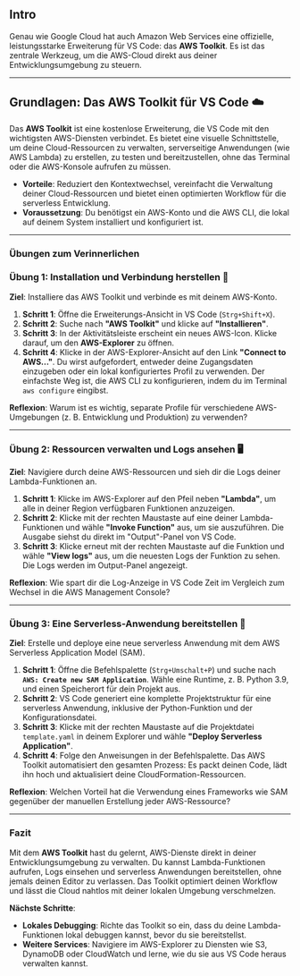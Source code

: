 ## Intro

Genau wie Google Cloud hat auch Amazon Web Services eine offizielle, leistungsstarke Erweiterung für VS Code: das **AWS Toolkit**. Es ist das zentrale Werkzeug, um die AWS-Cloud direkt aus deiner Entwicklungsumgebung zu steuern.

---

## Grundlagen: Das AWS Toolkit für VS Code ☁️

Das **AWS Toolkit** ist eine kostenlose Erweiterung, die VS Code mit den wichtigsten AWS-Diensten verbindet. Es bietet eine visuelle Schnittstelle, um deine Cloud-Ressourcen zu verwalten, serverseitige Anwendungen (wie AWS Lambda) zu erstellen, zu testen und bereitzustellen, ohne das Terminal oder die AWS-Konsole aufrufen zu müssen.

* **Vorteile**: Reduziert den Kontextwechsel, vereinfacht die Verwaltung deiner Cloud-Ressourcen und bietet einen optimierten Workflow für die serverless Entwicklung.
* **Voraussetzung**: Du benötigst ein AWS-Konto und die AWS CLI, die lokal auf deinem System installiert und konfiguriert ist.

---

### Übungen zum Verinnerlichen

### Übung 1: Installation und Verbindung herstellen 🔗
**Ziel**: Installiere das AWS Toolkit und verbinde es mit deinem AWS-Konto.

1.  **Schritt 1**: Öffne die Erweiterungs-Ansicht in VS Code (`Strg+Shift+X`).
2.  **Schritt 2**: Suche nach **"AWS Toolkit"** und klicke auf **"Installieren"**.
3.  **Schritt 3**: In der Aktivitätsleiste erscheint ein neues AWS-Icon. Klicke darauf, um den **AWS-Explorer** zu öffnen.
4.  **Schritt 4**: Klicke in der AWS-Explorer-Ansicht auf den Link **"Connect to AWS..."**. Du wirst aufgefordert, entweder deine Zugangsdaten einzugeben oder ein lokal konfiguriertes Profil zu verwenden. Der einfachste Weg ist, die AWS CLI zu konfigurieren, indem du im Terminal `aws configure` eingibst.

**Reflexion**: Warum ist es wichtig, separate Profile für verschiedene AWS-Umgebungen (z. B. Entwicklung und Produktion) zu verwenden?

---

### Übung 2: Ressourcen verwalten und Logs ansehen 🖥️
**Ziel**: Navigiere durch deine AWS-Ressourcen und sieh dir die Logs deiner Lambda-Funktionen an.

1.  **Schritt 1**: Klicke im AWS-Explorer auf den Pfeil neben **"Lambda"**, um alle in deiner Region verfügbaren Funktionen anzuzeigen.
2.  **Schritt 2**: Klicke mit der rechten Maustaste auf eine deiner Lambda-Funktionen und wähle **"Invoke Function"** aus, um sie auszuführen. Die Ausgabe siehst du direkt im "Output"-Panel von VS Code.
3.  **Schritt 3**: Klicke erneut mit der rechten Maustaste auf die Funktion und wähle **"View logs"** aus, um die neuesten Logs der Funktion zu sehen. Die Logs werden im Output-Panel angezeigt.

**Reflexion**: Wie spart dir die Log-Anzeige in VS Code Zeit im Vergleich zum Wechsel in die AWS Management Console?

---

### Übung 3: Eine Serverless-Anwendung bereitstellen 🚀
**Ziel**: Erstelle und deploye eine neue serverless Anwendung mit dem AWS Serverless Application Model (SAM).

1.  **Schritt 1**: Öffne die Befehlspalette (`Strg+Umschalt+P`) und suche nach **`AWS: Create new SAM Application`**. Wähle eine Runtime, z. B. Python 3.9, und einen Speicherort für dein Projekt aus.
2.  **Schritt 2**: VS Code generiert eine komplette Projektstruktur für eine serverless Anwendung, inklusive der Python-Funktion und der Konfigurationsdatei.
3.  **Schritt 3**: Klicke mit der rechten Maustaste auf die Projektdatei `template.yaml` in deinem Explorer und wähle **"Deploy Serverless Application"**.
4.  **Schritt 4**: Folge den Anweisungen in der Befehlspalette. Das AWS Toolkit automatisiert den gesamten Prozess: Es packt deinen Code, lädt ihn hoch und aktualisiert deine CloudFormation-Ressourcen.

**Reflexion**: Welchen Vorteil hat die Verwendung eines Frameworks wie SAM gegenüber der manuellen Erstellung jeder AWS-Ressource?

---

### Fazit
Mit dem **AWS Toolkit** hast du gelernt, AWS-Dienste direkt in deiner Entwicklungsumgebung zu verwalten. Du kannst Lambda-Funktionen aufrufen, Logs einsehen und serverless Anwendungen bereitstellen, ohne jemals deinen Editor zu verlassen. Das Toolkit optimiert deinen Workflow und lässt die Cloud nahtlos mit deiner lokalen Umgebung verschmelzen.

**Nächste Schritte**:
- **Lokales Debugging**: Richte das Toolkit so ein, dass du deine Lambda-Funktionen lokal debuggen kannst, bevor du sie bereitstellst.
- **Weitere Services**: Navigiere im AWS-Explorer zu Diensten wie S3, DynamoDB oder CloudWatch und lerne, wie du sie aus VS Code heraus verwalten kannst.